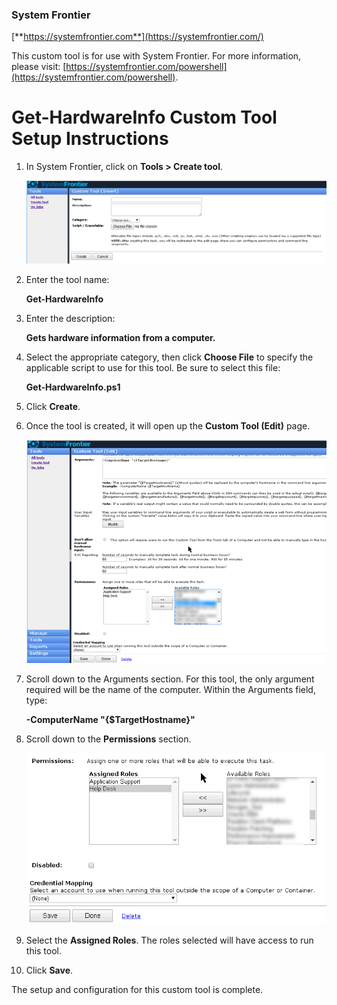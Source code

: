 ### System Frontier
[**https://systemfrontier.com**](https://systemfrontier.com/)

This custom tool is for use with System Frontier.  For more information, please visit: [https://systemfrontier.com/powershell](https://systemfrontier.com/powershell).

# Get-HardwareInfo Custom Tool Setup Instructions

1. In System Frontier, click on **Tools > Create tool**.

	![Create Tool](https://github.com/systemfrontier/customtools-starterkit/blob/master/images/CreateTool.png "Create Tool")

2. Enter the tool name:

	**Get-HardwareInfo**

3. Enter the description:

	**Gets hardware information from a computer.**

4. Select the appropriate category, then click **Choose File** to specify the applicable script to use for this tool.  Be sure to select this file:

	**Get-HardwareInfo.ps1**

5. Click **Create**.

6. Once the tool is created, it will open up the **Custom Tool (Edit)** page.

	![CustomToolEdit](https://github.com/systemfrontier/customtools-starterkit/blob/master/images/CustomToolEdit.png "Custom Tool Edit")

7. Scroll down to the Arguments section.  For this tool, the only argument required will be the name of the computer.  Within the Arguments field, type: 

 	**-ComputerName &quot;{$TargetHostname}&quot;**

14. Scroll down to the **Permissions** section.

	![Permissions](https://github.com/systemfrontier/customtools-starterkit/blob/master/images/Permissions.png "Permissions")

15. Select the **Assigned Roles**.  The roles selected will have access to run this tool.
16. Click **Save**.

The setup and configuration for this custom tool is complete.
